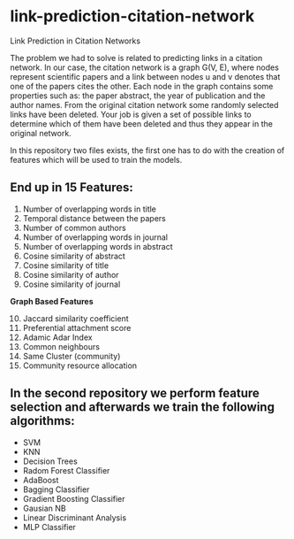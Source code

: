 # link-prediction-citation-network
Link Prediction in Citation Networks

The problem we had to solve is related to predicting links in a citation network. In our case, the citation network is a graph G(V, E), where nodes represent scientific papers and a link between nodes u and v denotes that one of the papers cites the other. Each node in the graph contains some properties such as: the paper abstract, the year of publication and the author names. From the original citation network some randomly selected links have been deleted. Your job is given a set of possible links to determine which of them have been deleted and thus they appear in the original network.

In this repository two files exists, the first one has to do with the creation of features which will be used to train the models. 

## End up in 15 Features: 

1) Number of overlapping words in title  
2) Temporal distance between the papers  
3) Number of common authors  
4) Number of overlapping words in journal  
5) Number of overlapping words in abstract  
6) Cosine similarity of abstract  
7) Cosine similarity of title  
8) Cosine similarity of author  
9) Cosine similarity of journal

<b> Graph Based Features</b>

10) Jaccard similarity coefficient  
11) Preferential attachment score  
12) Adamic Adar Index  
13) Common neighbours  
14) Same Cluster (community)  
15) Community resource allocation  

## In the second repository we perform feature selection and afterwards we train the following algorithms:

- SVM
- KNN
- Decision Trees
- Radom Forest Classifier
- AdaBoost
- Bagging Classifier
- Gradient Boosting Classifier
- Gausian NB
- Linear Discriminant Analysis
- MLP Classifier
